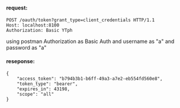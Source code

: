 #### request:
```
POST /oauth/token?grant_type=client_credentials HTTP/1.1
Host: localhost:8100
Authorization: Basic YTph
```
using postman Authorization as Basic Auth and username as "a" and password as "a"

#### reseponse:
```
{
    "access_token": "b794b3b1-b6ff-49a3-a7e2-eb554fd560e8",
    "token_type": "bearer",
    "expires_in": 43198,
    "scope": "all"
}
```